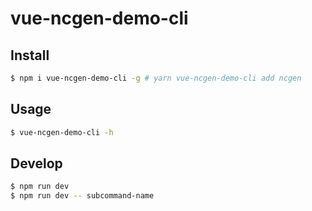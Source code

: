 
# vue-ncgen-demo-cli

## Install
```sh
$ npm i vue-ncgen-demo-cli -g # yarn vue-ncgen-demo-cli add ncgen
```

## Usage
```sh
$ vue-ncgen-demo-cli -h
```

## Develop
```sh
$ npm run dev
$ npm run dev -- subcommand-name
```

